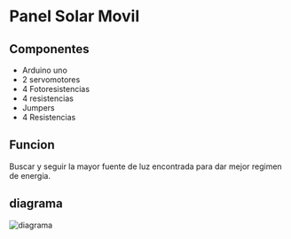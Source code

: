 # Panel Solar Movil

## Componentes
- Arduino uno
- 2 servomotores
- 4 Fotoresistencias
- 4 resistencias
- Jumpers
- 4 Resistencias

## Funcion
Buscar y seguir la mayor fuente de luz encontrada para dar mejor regimen de energia.

## diagrama

![diagrama](https://1.bp.blogspot.com/-SuR6ePHfinM/Ve3jl4W1T7I/AAAAAAAAAeU/NS2QMCkVDK8/s1600/FDWXHH8GPLJ13WT.LARGE.jpg)
